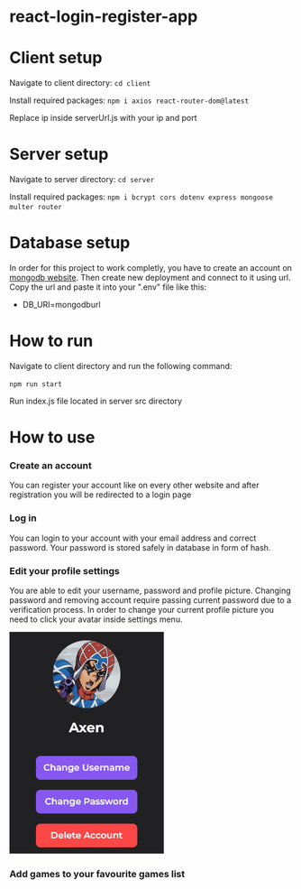 # react-login-register-app

# Client setup

Navigate to client directory: 
`cd client`

Install required packages:
`npm i axios react-router-dom@latest`

Replace ip inside serverUrl.js with your ip and port

# Server setup

Navigate to server directory:
`cd server`

Install required packages:
`npm i bcrypt cors dotenv express mongoose multer router`

# Database setup
In order for this project to work completly, you have to create an account on [mongodb website](https://www.mongodb.com/). Then create new deployment and connect to it using url.
Copy the url and paste it into your ".env" file like this:
- DB_URI=mongodburl

# How to run

Navigate to client directory and run the following command:

`npm run start`

Run index.js file located in server src directory

# How to use
### Create an account
You can register your account like on every other website and after registration you will be redirected to a login page

### Log in 
You can login to your account with your email address and correct password. 
Your password is stored safely in database in form of hash.

### Edit your profile settings
You are able to edit your username, password and profile picture. Changing password and removing account require passing current password due to a verification process.
In order to change your current profile picture you need to click your avatar inside settings menu.

![](https://github.com/WiktorGruszczynski/react-login-register-app/blob/main/images/settings_desktop.png)

### Add games to your favourite games list

